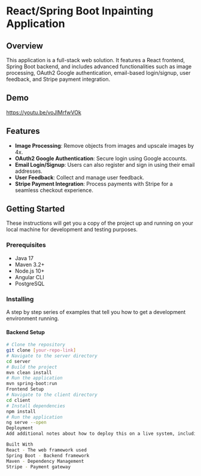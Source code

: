 # React/Spring Boot Inpainting Application

## Overview
This application is a full-stack web solution. It features a React frontend, Spring Boot backend, and includes advanced functionalities such as image processing, OAuth2 Google authentication, email-based login/signup, user feedback, and Stripe payment integration.


## Demo
https://youtu.be/voJlMrfwVOk
## Features
- **Image Processing**: Remove objects from images and upscale images by 4x.
- **OAuth2 Google Authentication**: Secure login using Google accounts.
- **Email Login/Signup**: Users can also register and sign in using their email addresses.
- **User Feedback**: Collect and manage user feedback.
- **Stripe Payment Integration**: Process payments with Stripe for a seamless checkout experience.

## Getting Started
These instructions will get you a copy of the project up and running on your local machine for development and testing purposes.

### Prerequisites
- Java 17
- Maven 3.2+
- Node.js 10+
- Angular CLI
- PostgreSQL

### Installing
A step by step series of examples that tell you how to get a development environment running.

#### Backend Setup
```bash
# Clone the repository
git clone [your-repo-link]
# Navigate to the server directory
cd server
# Build the project
mvn clean install
# Run the application
mvn spring-boot:run
Frontend Setup
# Navigate to the client directory
cd client
# Install dependencies
npm install
# Run the application
ng serve --open
Deployment
Add additional notes about how to deploy this on a live system, including any additional configuration steps for AWS.

Built With
React - The web framework used
Spring Boot - Backend framework
Maven - Dependency Management
Stripe - Payment gateway
